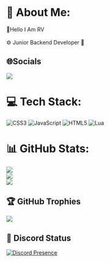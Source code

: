 # 💫 About Me:
🌟Hello I Am RV<br><br>⚙️ Junior Backend Developer 💠

## 🌐Socials
 <p><a href="https://discord.gg/ecocommunity">
     <img src="https://img.shields.io/discord/803577880410980364?style=for-the-badge&logo=discord&labelColor=7289da&logoColor=white&color=2c2f33&label=Discord"/>
 </a></p>
 
 # 💻 Tech Stack:
![CSS3](https://img.shields.io/badge/css3-%231572B6.svg?style=flat&logo=css3&logoColor=white) ![JavaScript](https://img.shields.io/badge/javascript-%23323330.svg?style=flat&logo=javascript&logoColor=%23F7DF1E) ![HTML5](https://img.shields.io/badge/html5-%23E34F26.svg?style=flat&logo=html5&logoColor=white) ![Lua](https://img.shields.io/badge/lua-%232C2D72.svg?style=flat&logo=lua&logoColor=white)

# 📊 GitHub Stats:
![](https://github-readme-stats.vercel.app/api?username=Dev-RealRV&theme=nord&hide_border=false&include_all_commits=true&count_private=true)<br/>
![](https://github-readme-streak-stats.herokuapp.com/?user=Dev-RealRV&theme=nord&hide_border=false)<br/>
![](https://github-readme-stats.vercel.app/api/top-langs/?username=Dev-RealRV&theme=nord&hide_border=false&include_all_commits=true&count_private=true&layout=compact)

## 🏆 GitHub Trophies
![](https://github-profile-trophy.vercel.app/?username=Dev-RealRV&theme=onedark&no-frame=true&no-bg=true&margin-w=4)

## 🔧 Discord Status
[![Discord Presence](https://lanyard.cnrad.dev/api/839455614568103937)](https://discord.com/users/839455614568103937)
